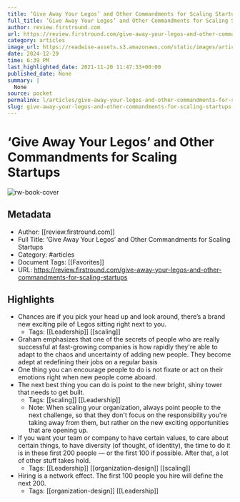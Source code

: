 ```yaml
---
title: ‘Give Away Your Legos’ and Other Commandments for Scaling Startups
full_title: ‘Give Away Your Legos’ and Other Commandments for Scaling Startups
author: review.firstround.com
url: https://review.firstround.com/give-away-your-legos-and-other-commandments-for-scaling-startups
category: articles
image_url: https://readwise-assets.s3.amazonaws.com/static/images/article1.be68295a7e40.png
date: 2024-12-29
time: 6:39 PM
last_highlighted_date: 2021-11-20 11:47:33+00:00
published_date: None
summary: |
  None
source: pocket
permalink: l/articles/give-away-your-legos-and-other-commandments-for-scaling-startups
slug: give-away-your-legos-and-other-commandments-for-scaling-startups
---
```

# ‘Give Away Your Legos’ and Other Commandments for Scaling Startups

![rw-book-cover](https://readwise-assets.s3.amazonaws.com/static/images/article1.be68295a7e40.png)

## Metadata
- Author: [[review.firstround.com]]
- Full Title: ‘Give Away Your Legos’ and Other Commandments for Scaling Startups
- Category: #articles
- Document Tags: [[Favorites]] 
- URL: https://review.firstround.com/give-away-your-legos-and-other-commandments-for-scaling-startups

## Highlights
- Chances are if you pick your head up and look around, there’s a brand new exciting pile of Legos sitting right next to you.
    - Tags: [[Leadership]] [[scaling]] 
- Graham emphasizes that one of the secrets of people who are really successful at fast-growing companies is how rapidly they're able to adapt to the chaos and uncertainty of adding new people. They become adept at redefining their jobs on a regular basis
- One thing you can encourage people to do is not fixate or act on their emotions right when new people come aboard.
- The next best thing you can do is point to the new bright, shiny tower that needs to get built.
    - Tags: [[scaling]] [[Leadership]] 
    - Note: When scaling your organization, always point people to the next challenge, so that they don't focus on the responsibility you're taking away from them, but rather on the new exciting opportunities that are opening up.
- If you want your team or company to have certain values, to care about certain things, to have diversity (of thought, of identity), the time to do it is in these first 200 people — or the first 100 if possible. After that, a lot of other stuff takes hold.
    - Tags: [[Leadership]] [[organization-design]] [[scaling]] 
- Hiring is a network effect. The first 100 people you hire will define the next 200.
    - Tags: [[organization-design]] [[Leadership]] 


